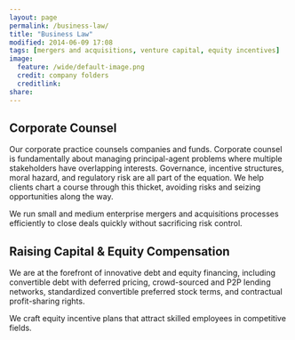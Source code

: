 ```yaml
---
layout: page
permalink: /business-law/
title: "Business Law"
modified: 2014-06-09 17:08
tags: [mergers and acquisitions, venture capital, equity incentives]
image:
  feature: /wide/default-image.png
  credit: company folders
  creditlink: 
share: 
---
```



## Corporate Counsel

Our corporate practice counsels companies and funds. Corporate counsel is fundamentally about managing principal-agent problems where multiple stakeholders have overlapping interests. Governance, incentive structures, moral hazard, and regulatory risk are all part of the equation. We help clients chart a course through this thicket, avoiding risks and seizing opportunities along the way.

We run small and medium enterprise mergers and acquisitions processes efficiently to close deals quickly without  sacrificing risk control.


## Raising Capital & Equity Compensation

We are at the forefront of innovative debt and equity financing, including convertible debt with deferred pricing, crowd-sourced and P2P lending networks, standardized convertible preferred stock terms, and contractual profit-sharing rights.

We craft equity incentive plans that attract skilled employees in competitive fields.
